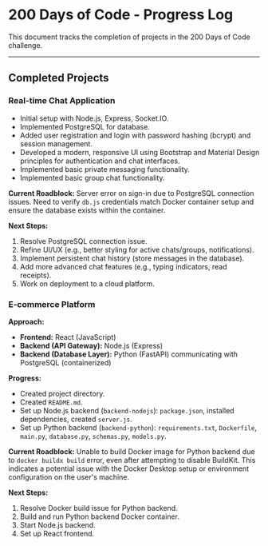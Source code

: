 # 200 Days of Code - Progress Log

This document tracks the completion of projects in the 200 Days of Code challenge.

---

## Completed Projects

### Real-time Chat Application
- Initial setup with Node.js, Express, Socket.IO.
- Implemented PostgreSQL for database.
- Added user registration and login with password hashing (bcrypt) and session management.
- Developed a modern, responsive UI using Bootstrap and Material Design principles for authentication and chat interfaces.
- Implemented basic private messaging functionality.
- Implemented basic group chat functionality.

**Current Roadblock:** Server error on sign-in due to PostgreSQL connection issues. Need to verify `db.js` credentials match Docker container setup and ensure the database exists within the container.

**Next Steps:**
1.  Resolve PostgreSQL connection issue.
2.  Refine UI/UX (e.g., better styling for active chats/groups, notifications).
3.  Implement persistent chat history (store messages in the database).
4.  Add more advanced chat features (e.g., typing indicators, read receipts).
5.  Work on deployment to a cloud platform.

### E-commerce Platform
**Approach:**
- **Frontend:** React (JavaScript)
- **Backend (API Gateway):** Node.js (Express)
- **Backend (Database Layer):** Python (FastAPI) communicating with PostgreSQL (containerized)

**Progress:**
- Created project directory.
- Created `README.md`.
- Set up Node.js backend (`backend-nodejs`): `package.json`, installed dependencies, created `server.js`.
- Set up Python backend (`backend-python`): `requirements.txt`, `Dockerfile`, `main.py`, `database.py`, `schemas.py`, `models.py`.

**Current Roadblock:** Unable to build Docker image for Python backend due to `docker buildx build` error, even after attempting to disable BuildKit. This indicates a potential issue with the Docker Desktop setup or environment configuration on the user's machine.

**Next Steps:**
1.  Resolve Docker build issue for Python backend.
2.  Build and run Python backend Docker container.
3.  Start Node.js backend.
4.  Set up React frontend.

